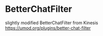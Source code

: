 # BetterChatFilter
slightly modified BetterChatFilter from Kinesis
https://umod.org/plugins/better-chat-filter
